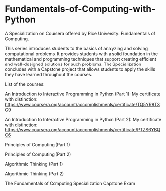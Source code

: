 # Fundamentals-of-Computing-with-Python
A Specialization on Coursera offered by Rice University: Fundamentals of Computing. 

This series introduces students to the basics of analyzing and solving computational problems. It provides students with a solid foundation in the mathematical and programming techniques that support creating efficient and well-designed solutions for such problems. The Specialization concludes with a Capstone project that allows students to apply the skills they have learned throughout the courses.

List of the courses:

An Introduction to Interactive Programming in Python (Part 1): 
My certificate with distinction: https://www.coursera.org/account/accomplishments/certificate/TQ5YR8T3G9 

An Introduction to Interactive Programming in Python (Part 2):
My certificate with distinction: https://www.coursera.org/account/accomplishments/certificate/PTZS6YBQC6

Principles of Computing (Part 1)

Principles of Computing (Part 2)

Algorithmic Thinking (Part 1)

Algorithmic Thinking (Part 2)

The Fundamentals of Computing Specialization Capstone Exam
